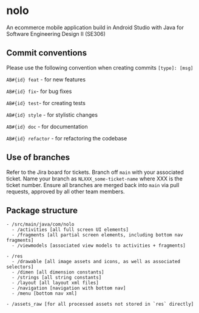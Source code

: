 # nolo
An ecommerce mobile application build in Android Studio with Java for Software Engineering Design II (SE306)

## Commit conventions
Please use the following convention when creating commits `[type]: [msg]`

`AB#{id} feat` - for new features

`AB#{id} fix`- for bug fixes

`AB#{id} test`- for creating tests

`AB#{id} style` - for stylistic changes

`AB#{id} doc` - for documentation

`AB#{id} refactor` - for refactoring the codebase

## Use of branches
Refer to the Jira board for tickets. Branch off `main` with your associated ticket. Name your branch as `NLXXX_some-ticket-name` where XXX is the ticket number. Ensure all branches are merged back into `main` via pull requests, approved by all other team members.


## Package structure
```
- /src/main/java/com/nolo
  - /activities [all full screen UI elements]
  - /fragments [all partial screen elements, including bottom nav fragments]
  - /viewmodels [associated view models to activities + fragments]
 
- /res
  - /drawable [all image assets and icons, as well as associated selectors]
  - /dimen [all dimension constants]
  - /strings [all string constants]
  - /layout [all layout xml files]
  - /navigation [navigation with bottom nav]
  - /menu [bottom nav xml]
  
- /assets_raw [for all processed assets not stored in `res` directly]
```
